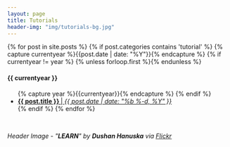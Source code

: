 ```yaml
---
layout: page
title: Tutorials
header-img: "img/tutorials-bg.jpg"
---
```

<div class="page-content wc-container">
  	{% for post in site.posts %}
  		{% if post.categories contains 'tutorial' %}
		    {% capture currentyear %}{{post.date | date: "%Y"}}{% endcapture %}
		    {% if currentyear != year %}
		      {% unless forloop.first %}</ul>{% endunless %}
		        <h4>{{ currentyear }}</h4>
		        <ul class="posts">
		        {% capture year %}{{currentyear}}{% endcapture %} 
		    {% endif %}
		    <li><a href="{{ post.url | prepend: site.baseurl }}"><b>{{ post.title }} </b> | <i>{{ post.date | date: "%b %-d, %Y" }} </i>  </a></li>
		{% endif %}
	{% endfor %}
</ul>
</div>

<br>

<i>Header Image - "<b>LEARN</b>" by <b>Dushan Hanuska</b> via <a href="https://flic.kr/p/sKyrAp"><u>Flickr</u></a><i> <br>

